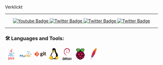 <a align="center">Verklickt</a>

---
<div id="badges" align="center">
  <a href="https://www.youtube.com/@verklicktl">
    <img src="https://img.shields.io/badge/YouTube-red?style=for-the-badge&logo=youtube&logoColor=white" alt="Youtube Badge"/>
  </a>
  <a href="https://discordapp.com/users/652574214729236490">
    <img src="https://img.shields.io/badge/Discord-gray?style=for-the-badge&logo=discord&logoColor=white" alt="Twitter Badge"/>
  </a>
  <a href="https://twitter.com/verklicktl">
    <img src="https://img.shields.io/badge/Twitter-blue?style=for-the-badge&logo=twitter&logoColor=white" alt="Twitter Badge"/>
  </a>
  <a href="https://twitter.com/verklicktl">
    <img src="https://img.shields.io/badge/Instagram-purple?style=for-the-badge&logo=instagram&logoColor=white" alt="Twitter Badge"/>
  </a>
</div>

---
### 🛠️ Languages and Tools:
<div>
  <img src="https://github.com/devicons/devicon/blob/master/icons/java/java-original-wordmark.svg" title="Java" alt="Java" width="40" height="40"/>&nbsp;
  <img src="https://github.com/devicons/devicon/blob/master/icons/mysql/mysql-original-wordmark.svg" title="MySQL"  alt="MySQL" width="40" height="40"/>&nbsp;
  <img src="https://github.com/devicons/devicon/blob/master/icons/git/git-original-wordmark.svg" title="Git" **alt="Git" width="40" height="40"/>
  <img src="https://github.com/devicons/devicon/blob/master/icons/linux/linux-original.svg" title="Linux" **alt="Linux" width="40" height="40"/>
  <img src="https://github.com/devicons/devicon/blob/master/icons/debian/debian-original-wordmark.svg" title="Debian" **alt="Debian" width="40" height="40"/>
  <img src="https://github.com/devicons/devicon/blob/master/icons/raspberrypi/raspberrypi-original.svg" title="Raspberry PI" **alt="Raspberry PI" width="40" height="40"/>
  <img src="https://github.com/devicons/devicon/blob/master/icons/apache/apache-original.svg" title="Apache" **alt="Apache" width="40" height="40"/>
</div>
